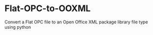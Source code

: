 # Flat-OPC-to-OOXML
Convert a Flat OPC file to an Open Office XML package library file type using python

